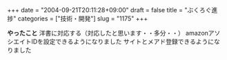 +++
date = "2004-09-21T20:11:28+09:00"
draft = false
title = "ぶくろぐ進捗"
categories = ["技術・開発"]
slug = "1175"
+++

<b>やったこと</b>
洋書に対応する（対応したと思います・・多分・・）
amazonアソシエイトIDを設定できるようになりました
サイトとメアド登録できるようになりました
